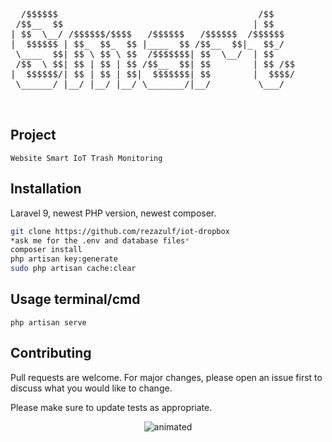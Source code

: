 <PRE>
  /$$$$$$                                      /$$           /$$$$$$$$                           /$$      
 /$$__  $$                                    | $$          |__  $$__/                          | $$      
| $$  \__/ /$$$$$$/$$$$   /$$$$$$   /$$$$$$  /$$$$$$           | $$  /$$$$$$  /$$$$$$   /$$$$$$$| $$$$$$$ 
|  $$$$$$ | $$_  $$_  $$ |____  $$ /$$__  $$|_  $$_/           | $$ /$$__  $$|____  $$ /$$_____/| $$__  $$
 \____  $$| $$ \ $$ \ $$  /$$$$$$$| $$  \__/  | $$             | $$| $$  \__/ /$$$$$$$|  $$$$$$ | $$  \ $$
 /$$  \ $$| $$ | $$ | $$ /$$__  $$| $$        | $$ /$$         | $$| $$      /$$__  $$ \____  $$| $$  | $$
|  $$$$$$/| $$ | $$ | $$|  $$$$$$$| $$        |  $$$$/         | $$| $$     |  $$$$$$$ /$$$$$$$/| $$  | $$
 \______/ |__/ |__/ |__/ \_______/|__/         \___/           |__/|__/      \_______/|_______/ |__/  |__/
                                                                                                          
                                                                                                          
</PRE>
## Project
```ap
Website Smart IoT Trash Monitoring
```

## Installation

Laravel 9, newest PHP version, newest composer.

```bash
git clone https://github.com/rezazulf/iot-dropbox
*ask me for the .env and database files*
composer install
php artisan key:generate
sudo php artisan cache:clear

```

## Usage terminal/cmd

```terminal/cmd
php artisan serve
```

## Contributing
Pull requests are welcome. For major changes, please open an issue first to discuss what you would like to change.

Please make sure to update tests as appropriate.

<p align="center">
    <img src="https://media.tenor.com/1VEnfKkMGikAAAAd/lofi-girl-music.gif" alt="animated" />
<p>